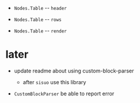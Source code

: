 - `Nodes.Table` -- `header`

- `Nodes.Table` -- `rows`

- `Nodes.Table` -- `render`

# later

- update readme about using custom-block-parser
  - after `sisuo` use this library

- `CustomBlockParser` be able to report error
